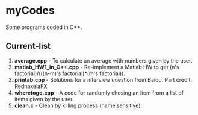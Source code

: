 # myCodes
Some programs coded in C++. 

## Current-list
1. **average.cpp**	- To calculate an average with numbers given by the user.
2. **matlab_HW1_in_C++.cpp**	- Re-implement a Matlab HW to get (n's factorial)/(((n-m)'s factorial)*(m's factorial)).
3. **printab.cpp**	- Solutions for a interview question from Baidu. Part credit: RednaxelaFX
4. **wheretogo.cpp**  - A code for randomly chosing an item from a list of items given by the user.
5. **clean.c**	- Clean by killing process (name sensitive).
